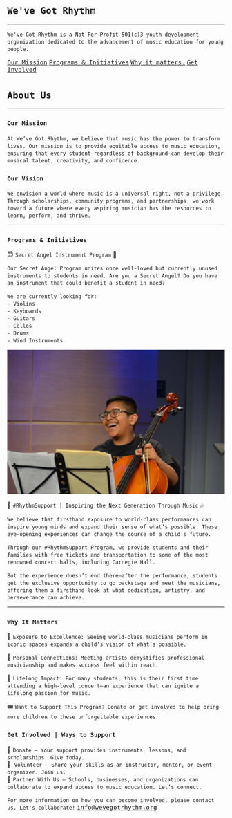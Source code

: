 <head>
    <link rel="icon" type="image/ico" href="favicon.ico">
    <link rel="icon" type="image/ico" href="images/favicon.ico">
</head>
<style>
h1 {
    font-size: 25px;
}
body {
    background-image: url('images/watercolor-bg.png');
    background-repeat: no-repeat;
    background-position: center;
    background-size: 2048px 1152px;
}
a { 
	font-family: Consolas,monaco,monospace; 
}
</style>

# `We've Got Rhythm`

---

`We've Got Rhythm is a Not-For-Profit 501(c)3 youth development organization dedicated to the advancement of music education for young people.`

[Our Mission](#our-mission) [Programs & Initiatives](#programs--initiatives) [Why it matters.](#why-it-matters) [Get Involved](#get-involved--ways-to-support)

# `About Us`

---

### `Our Mission`

`At We’ve Got Rhythm, we believe that music has the power to transform lives. Our mission is to provide equitable access to music education, ensuring that every student—regardless of background—can develop their musical talent, creativity, and confidence.`

### `Our Vision`

`We envision a world where music is a universal right, not a privilege. Through scholarships, community programs, and partnerships, we work toward a future where every aspiring musician has the resources to learn, perform, and thrive.`

---

### `Programs & Initiatives`

😇 `Secret Angel Instrument Program` 🪽

`Our Secret Angel Program unites once well-loved but currently unused instruments to students in need. Are you a Secret Angel? Do you have an instrument that could benefit a student in need?`  

`We are currently looking for:`  
`- Violins`  
`- Keyboards`  
`- Guitars`  
`- Cellos`  
`- Drums`  
`- Wind Instruments`  

![](/images/kid_plays_cello_rhythm_support_2019.jpg)

🎼 `#RhythmSupport | Inspiring the Next Generation Through Music`  🎶

`We believe that firsthand exposure to world-class performances can inspire young minds and expand their sense of what’s possible. These eye-opening experiences can change the course of a child’s future.`  

`Through our #RhythmSupport Program, we provide students and their families with free tickets and transportation to some of the most renowned concert halls, including Carnegie Hall.`  

`But the experience doesn’t end there—after the performance, students get the exclusive opportunity to go backstage and meet the musicians, offering them a firsthand look at what dedication, artistry, and perseverance can achieve.`  

---

### `Why It Matters`

🎻 `Exposure to Excellence: Seeing world-class musicians perform in iconic spaces expands a child’s vision of what’s possible.`  

🎺 `Personal Connections: Meeting artists demystifies professional musicianship and makes success feel within reach.`  

📯 `Lifelong Impact: For many students, this is their first time attending a high-level concert—an experience that can ignite a lifelong passion for music.`  

🎟️ `Want to Support This Program? Donate or get involved to help bring more children to these unforgettable experiences.`

### `Get Involved | Ways to Support`

🎹 `Donate – Your support provides instruments, lessons, and scholarships. Give today.`  
🎤` Volunteer – Share your skills as an instructor, mentor, or event organizer. Join us.`  
🤝 `Partner With Us – Schools, businesses, and organizations can collaborate to expand access to music education. Let’s connect.`

`For more information on how you can become involved, please contact us. Let's collaborate!` <info@wevegotrhythm.org>  
